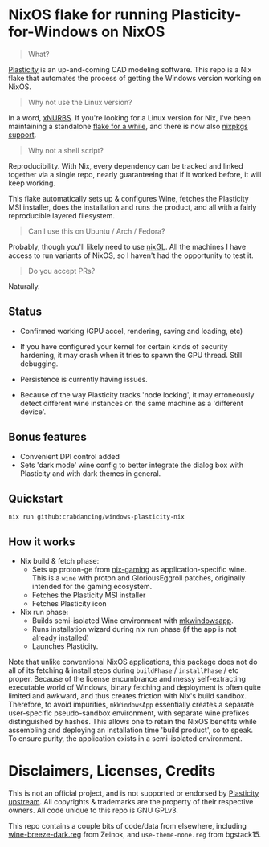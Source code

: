 # NixOS flake for running Plasticity-for-Windows on NixOS

> What?

[Plasticity](https://www.plasticity.xyz/) is an up-and-coming CAD modeling software. This repo is a Nix flake that automates the process of getting the Windows version working on NixOS.

> Why not use the Linux version?

In a word, [xNURBS](https://www.plasticity.xyz/#features). If you're looking for a Linux version for Nix, I've been maintaining a standalone [flake for a while](https://github.com/alexandriaptt/plasticity-flake), and there is now also [nixpkgs support](https://search.nixos.org/packages?query=plasticity).

> Why not a shell script?

Reproducibility. With Nix, every dependency can be tracked and linked together via a single repo, nearly guaranteeing that if it worked before, it will keep working.

This flake automatically sets up & configures Wine, fetches the Plasticity MSI installer, does the installation and runs the product, and all with a fairly reproducible layered filesystem.

> Can I use this on Ubuntu / Arch / Fedora?

Probably, though you'll likely need to use [nixGL](https://github.com/nix-community/nixGL). All the machines I have access to run variants of NixOS, so I haven't had the opportunity to test it.

> Do you accept PRs?

Naturally.

## Status

- Confirmed working (GPU accel, rendering, saving and loading, etc)

- If you have configured your kernel for certain kinds of security hardening, it may crash when it tries to spawn the GPU thread. Still debugging.
- Persistence is currently having issues.
- Because of the way Plasticity tracks 'node locking', it may erroneously detect different wine instances on the same machine as a 'different device'. 

## Bonus features

- Convenient DPI control added
- Sets 'dark mode' wine config to better integrate the dialog box with Plasticity and with dark themes in general.

## Quickstart

`nix run github:crabdancing/windows-plasticity-nix`

## How it works

- Nix build & fetch phase:
  - Sets up proton-ge from [nix-gaming](https://github.com/fufexan/nix-gaming) as application-specific wine. This is a `wine` with proton and GloriousEggroll patches, originally intended for the gaming ecosystem.
  - Fetches the Plasticity MSI installer
  - Fetches Plasticity icon
- Nix run phase:
  - Builds semi-isolated Wine environment with [mkwindowsapp](https://github.com/emmanuelrosa/erosanix/tree/master/pkgs/mkwindowsapp).
  - Runs installation wizard during nix run phase (if the app is not already installed)
  - Launches Plasticity.

Note that unlike conventional NixOS applications, this package does not do all of its fetching & install steps during `buildPhase` / `installPhase` / etc proper. Because of the license encumbrance and messy self-extracting executable world of Windows, binary fetching and deployment is often quite limited and awkward, and thus creates friction with Nix's build sandbox. Therefore, to avoid impurities, `mkWindowsApp` essentially creates a separate user-specific pseudo-sandbox environment, with separate wine prefixes distinguished by hashes. This allows one to retain the NixOS benefits while assembling and deploying an installation time 'build product', so to speak. To ensure purity, the application exists in a semi-isolated environment. 


# Disclaimers, Licenses, Credits


This is not an official project, and is not supported or endorsed by [Plasticity upstream](https://www.plasticity.xyz/). All copyrights & trademarks are the property of their respective owners. All code unique to this repo is GNU GPLv3.

This repo contains a couple bits of code/data from elsewhere, including [wine-breeze-dark.reg](https://gist.github.com/Zeinok/ceaf6ff204792dde0ae31e0199d89398) from Zeinok, and `use-theme-none.reg` from bgstack15.